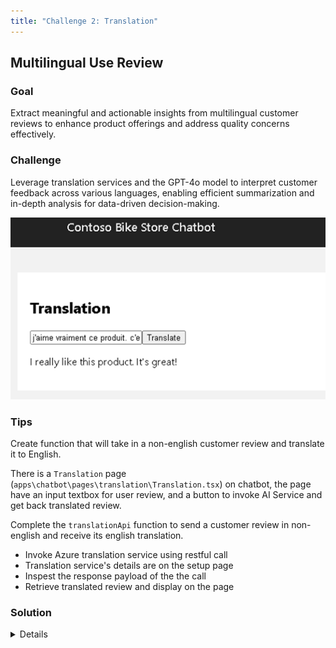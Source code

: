 ```yaml
---
title: "Challenge 2: Translation"
---
```


## Multilingual Use Review

### Goal

Extract meaningful and actionable insights from multilingual customer reviews to enhance product offerings and address quality concerns effectively.​

### Challenge

Leverage translation services and the GPT-4o model to interpret customer feedback across various languages, enabling efficient summarization and in-depth analysis for data-driven decision-making.​

![Challenge](images/challenge-2.png)

### Tips

Create function that will take in a non-english customer review and translate it to English. 

There is a `Translation` page (`apps\chatbot\pages\translation\Translation.tsx`) on chatbot, the page have an input textbox for user review, and a button to invoke AI Service and get back translated review.

Complete the `translationApi` function to send a customer review in non-english and receive its english translation.

- Invoke Azure translation service using restful call
- Translation service's details are on the setup page
- Inspest the response payload of the the call
- Retrieve translated review and display on the page

### Solution

<details>

    <summary>Code snippet for above challenge</summary>

    <details>

    <summary>Don't Look! Have you tried to solve it yourself?</summary>

    ```
    import React, { useState } from "react";
    import { trackPromise } from "react-promise-tracker";
    import { usePromiseTracker } from "react-promise-tracker";

    const Page = () => {

        const { promiseInProgress } = usePromiseTracker();
        const [orginalText, setOriginalText] = useState<string>();
        const [translatedText, setTranslatedText] = useState<string>("");

        async function process() {
            if (orginalText != null) {
                trackPromise(
                    translationApi(orginalText)
                ).then((res) => {
                    setTranslatedText(res);
                }
                )
            }
        }

        async function translationApi(text: string): Promise<string> {

            const translation_url = `https://api.cognitive.microsofttranslator.com/translate?api-version=3.0&to=en&from=fr`;
            const translation_key = "<API_KEY>";

            const body =
                [{
                    "text": `${text}`
                }];

            const response = await fetch(translation_url, {
                method: "POST",
                headers: {
                    "Content-Type": "application/json",
                    "Ocp-Apim-Subscription-Region": "eastus",
                    "Ocp-Apim-Subscription-Key": translation_key,
                },
                body: JSON.stringify(body),
            });
            const data = await response.json();
            return data[0].translations[0].text;
        }

        const updateText = (e: React.ChangeEvent<HTMLInputElement>) => {
            setOriginalText(e.target.value);
        };

        return (
            <div className="pageContainer">
                <h2>Translation</h2>
                <p></p>
                <p>
                    <input type="text" placeholder="(enter review in original language)" onChange={updateText} />
                    <button onClick={() => process()}>Translate</button><br />
                    {
                        (promiseInProgress === true) ?
                            <span>Loading...</span>
                            :
                            null
                    }
                </p>
                <p>
                    {translatedText}
                </p>
            </div>
        );
    };

    export default Page;

    ```
    
    </details>

</details>